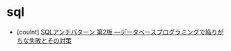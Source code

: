 # sql


- [coulnt] [SQLアンチパターン 第2版 ―データベースプログラミングで陥りがちな失敗とその対策](https://learning.oreilly.com/library/view/sqlantipatan-di-2ban-detabesupuroguramingudexian-rigatinashi-bai-tosonodui-ce/9784814400744/index.xhtml)
